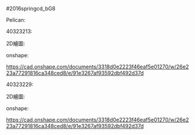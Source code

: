 #2016springcd_bG8

Pelican:

40323213:

2D繪圖:


onshape:

https://cad.onshape.com/documents/3318d0e2223f46eaf5e01270/w/26e223a77291816ca348ced8/e/91e3267af93592dbf492d37d



40323229:

2D繪圖:


onshape:

https://cad.onshape.com/documents/3318d0e2223f46eaf5e01270/w/26e223a77291816ca348ced8/e/91e3267af93592dbf492d37d

